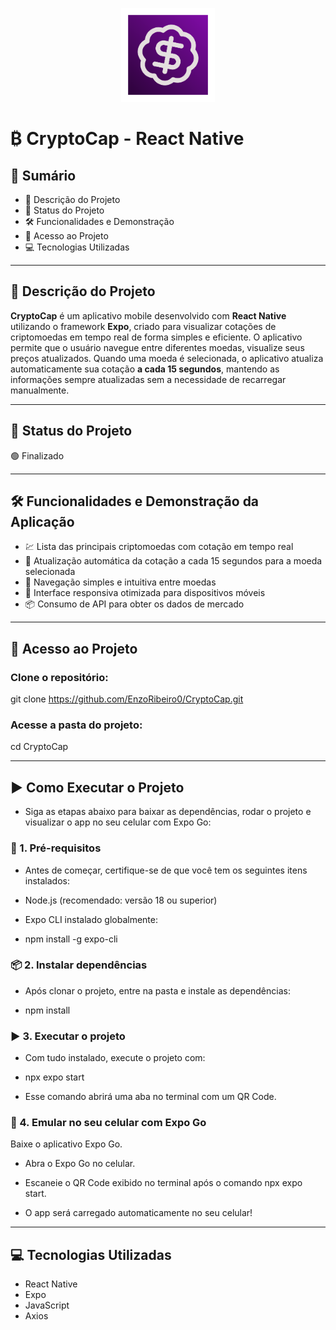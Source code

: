 <p align="center">
  <img src="assets/icon.png" alt="CryptoCap logo" width="150" />
</p>

# ₿ CryptoCap - React Native

## 📑 Sumário

- 📌 Descrição do Projeto
- 🚦 Status do Projeto
- 🛠 Funcionalidades e Demonstração
- 📂 Acesso ao Projeto
- 💻 Tecnologias Utilizadas
---

## 📌 Descrição do Projeto

**CryptoCap** é um aplicativo mobile desenvolvido com **React Native** utilizando o framework **Expo**, criado para visualizar cotações de criptomoedas em tempo real de forma simples e eficiente. O aplicativo permite que o usuário navegue entre diferentes moedas, visualize seus preços atualizados. Quando uma moeda é selecionada, o aplicativo atualiza automaticamente sua cotação **a cada 15 segundos**, mantendo as informações sempre atualizadas sem a necessidade de recarregar manualmente.

---

## 🚦 Status do Projeto

🟢 Finalizado

---

## 🛠 Funcionalidades e Demonstração da Aplicação

- 💹 Lista das principais criptomoedas com cotação em tempo real
- 🔁 Atualização automática da cotação a cada 15 segundos para a moeda selecionada
- 🧭 Navegação simples e intuitiva entre moedas
- 📱 Interface responsiva otimizada para dispositivos móveis
- 📦 Consumo de API para obter os dados de mercado

---
## 📂 Acesso ao Projeto

### Clone o repositório:

git clone https://github.com/EnzoRibeiro0/CryptoCap.git

### Acesse a pasta do projeto:
cd CryptoCap

---

## ▶️ Como Executar o Projeto
 - Siga as etapas abaixo para baixar as dependências, rodar o projeto e visualizar o app no seu celular com Expo Go:

### 🔧 1. Pré-requisitos
 - Antes de começar, certifique-se de que você tem os seguintes itens instalados:

 - Node.js (recomendado: versão 18 ou superior)

 - Expo CLI instalado globalmente:
 - npm install -g expo-cli

### 📦 2. Instalar dependências
 - Após clonar o projeto, entre na pasta e instale as dependências:

 - npm install

### ▶️ 3. Executar o projeto
 - Com tudo instalado, execute o projeto com:

 - npx expo start

 - Esse comando abrirá uma aba no terminal com um QR Code.

### 📱 4. Emular no seu celular com Expo Go
Baixe o aplicativo Expo Go.

 - Abra o Expo Go no celular.

 - Escaneie o QR Code exibido no terminal após o comando npx expo start.

 - O app será carregado automaticamente no seu celular!

---

## 💻 Tecnologias Utilizadas
- React Native
- Expo
- JavaScript
- Axios
